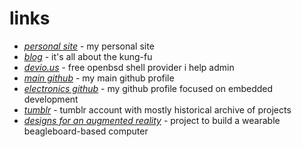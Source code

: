 __links__
=========

* _[personal site](http://www.kyleisom.net)_ - my personal site
* _[blog](http://www.kyleisom.net/blog)_ - it's all about the kung-fu
* _[devio.us](http://devio.us)_ - free openbsd shell provider i help admin
* _[main github](https://github.com/kisom)_ - my main github profile
* _[electronics github](https://github.com/brokenlcd)_ - my github profile 
focused on embedded development
* _[tumblr](http://brokenlcd.tumblr.com)_ - tumblr account with mostly
historical archive of projects
* _[designs for an augmented reality](http://arblog.kyleisom.com/)_ -
project to build a wearable beagleboard-based computer
